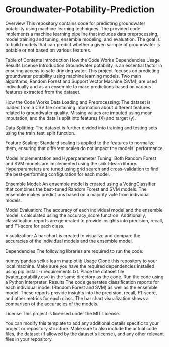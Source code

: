 # Groundwater-Potability-Prediction
Overview
This repository contains code for predicting groundwater potability using machine learning techniques. The provided code implements a machine learning pipeline that includes data preprocessing, model training and tuning, ensemble modeling, and evaluation. The goal is to build models that can predict whether a given sample of groundwater is potable or not based on various features.

Table of Contents
Introduction
How the Code Works
Dependencies
Usage
Results
License
Introduction
Groundwater potability is an essential factor in ensuring access to safe drinking water. This project focuses on predicting groundwater potability using machine learning models. Two main algorithms, Random Forest and Support Vector Machine (SVM), are used individually and as an ensemble to make predictions based on various features extracted from the dataset.

How the Code Works
Data Loading and Preprocessing: The dataset is loaded from a CSV file containing information about different features related to groundwater quality. Missing values are imputed using mean imputation, and the data is split into features (X) and target (y).

Data Splitting: The dataset is further divided into training and testing sets using the train_test_split function.

Feature Scaling: Standard scaling is applied to the features to normalize them, ensuring that different scales do not impact the models' performance.

Model Implementation and Hyperparameter Tuning: Both Random Forest and SVM models are implemented using the scikit-learn library. Hyperparameters are tuned using grid search and cross-validation to find the best-performing configuration for each model.

Ensemble Model: An ensemble model is created using a VotingClassifier that combines the best-tuned Random Forest and SVM models. The ensemble makes predictions based on a majority vote from individual models.

Model Evaluation: The accuracy of each individual model and the ensemble model is calculated using the accuracy_score function. Additionally, classification reports are generated to provide insights into precision, recall, and F1-score for each class.

Visualization: A bar chart is created to visualize and compare the accuracies of the individual models and the ensemble model.

Dependencies
The following libraries are required to run the code:

numpy
pandas
scikit-learn
matplotlib
Usage
Clone this repository to your local machine.
Make sure you have the required dependencies installed using pip install -r requirements.txt.
Place the dataset file (water_potability.csv) in the same directory as the code.
Run the code using a Python interpreter.
Results
The code generates classification reports for each individual model (Random Forest and SVM) as well as the ensemble model. These reports provide insights into the precision, recall, F1-score, and other metrics for each class. The bar chart visualization shows a comparison of the accuracies of the models.

License
This project is licensed under the MIT License.

You can modify this template to add any additional details specific to your project or repository structure. Make sure to also include the actual code files, the dataset (if allowed by the dataset's license), and any other relevant files in your repository.
